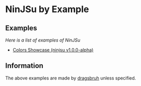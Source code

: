 # NinJSu by Example

## Examples

_Here is a list of examples of NinJSu_

- [Colors Showcase (ninjsu v1.0.0-alpha)](./color_showcase/)

## Information

The above examples are made by [dragsbruh](http://github.com/dragsbruh) unless specified.
